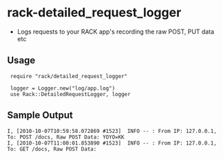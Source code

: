 rack-detailed_request_logger
============================
* Logs requests to your RACK app's recording the raw POST, PUT data etc

Usage
-----
     require "rack/detailed_request_logger"
     
     logger = Logger.new("log/app.log")
     use Rack::DetailedRequestLogger, logger
     
Sample Output
-------------
    I, [2010-10-07T10:59:58.072869 #1523]  INFO -- : From IP: 127.0.0.1, To: POST /docs, Raw POST Data: YOYO=KK
    I, [2010-10-07T11:00:01.853890 #1523]  INFO -- : From IP: 127.0.0.1, To: GET /docs, Raw POST Data: